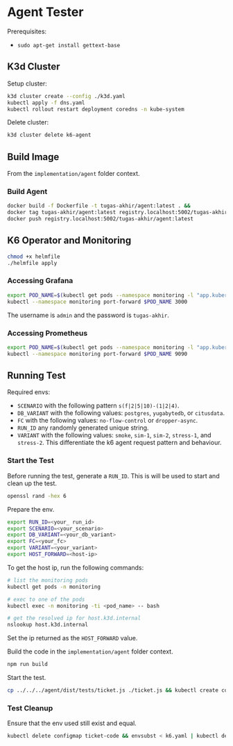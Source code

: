 # Agent Tester

Prerequisites:

- `sudo apt-get install gettext-base`

## K3d Cluster

Setup cluster:

```bash
k3d cluster create --config ./k3d.yaml
kubectl apply -f dns.yaml
kubectl rollout restart deployment coredns -n kube-system
```

Delete cluster:

```bash
k3d cluster delete k6-agent
```

## Build Image

From the `implementation/agent` folder context.

### Build Agent

```bash
docker build -f Dockerfile -t tugas-akhir/agent:latest . &&
docker tag tugas-akhir/agent:latest registry.localhost:5002/tugas-akhir/agent:latest &&
docker push registry.localhost:5002/tugas-akhir/agent:latest
```

## K6 Operator and Monitoring

```bash
chmod +x helmfile
./helmfile apply
```

### Accessing Grafana

```bash
export POD_NAME=$(kubectl get pods --namespace monitoring -l "app.kubernetes.io/name=grafana,app.kubernetes.io/instance=grafana" -o jsonpath="{.items[0].metadata.name}")
kubectl --namespace monitoring port-forward $POD_NAME 3000
```

The username is `admin` and the password is `tugas-akhir`.

### Accessing Prometheus

```bash
export POD_NAME=$(kubectl get pods --namespace monitoring -l "app.kubernetes.io/name=prometheus,app.kubernetes.io/instance=prometheus" -o jsonpath="{.items[0].metadata.name}")
kubectl --namespace monitoring port-forward $POD_NAME 9090
```

## Running Test

Required envs:

- `SCENARIO` with the following pattern `s(f|2|5|10)-(1|2|4)`.
- `DB_VARIANT` with the following values: `postgres`, `yugabytedb`, or `citusdata`.
- `FC` with the following values: `no-flow-control` or `dropper-async`.
- `RUN_ID` any randomly generated unique string.
- `VARIANT` with the following values: `smoke`, `sim-1`, `sim-2`, `stress-1`, and `stress-2`. This differentiate the k6 agent request pattern and behaviour.

### Start the Test

Before running the test, generate a `RUN_ID`. This is will be used to start and clean up the test.

```bash
openssl rand -hex 6
```

Prepare the env.

```bash
export RUN_ID=<your_ run_id>
export SCENARIO=<your_scenario>
export DB_VARIANT=<your_db_variant>
export FC=<your_fc>
export VARIANT=<your_variant>
export HOST_FORWARD=<host-ip>
```

To get the host ip, run the following commands:

```bash
# list the monitoring pods
kubectl get pods -n monitoring

# exec to one of the pods
kubectl exec -n monitoring -ti <pod_name> -- bash

# get the resolved ip for host.k3d.internal
nslookup host.k3d.internal
```

Set the ip returned as the `HOST_FORWARD` value.

Build the code in the `implementation/agent` folder context.

```bash
npm run build
```

Start the test.

```bash
cp ../../../agent/dist/tests/ticket.js ./ticket.js && kubectl create configmap ticket-code --from-file=ticket.js && envsubst < k6.yaml | kubectl apply -f -
```

### Test Cleanup

Ensure that the env used still exist and equal.

```bash
kubectl delete configmap ticket-code && envsubst < k6.yaml | kubectl delete -f -
```
